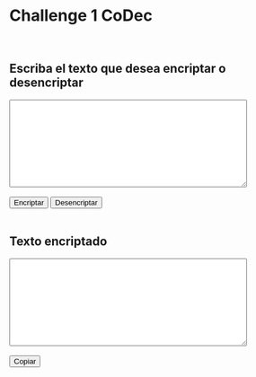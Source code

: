 <meta charset="utf-8">

<h1>Challenge 1 CoDec</h1>
<br>
<h2>Escriba el texto que desea encriptar o desencriptar</h2>
<textarea id="enc" rows="10" cols="50"></textarea>
<br><br>
<button id="crypt">Encriptar</button> 
<button id="decrypt">Desencriptar</button> 
<br><br>
<h2>Texto encriptado</h2>
<textarea id="output" rows="10" cols="50"></textarea>
<br><br>
<button id ="copy">Copiar</button>

<script>
	var getText = document.getElementById("enc");
	var cryptButton= document.getElementById("crypt");
	var decryptButton = document.getElementById("decrypt");
	var toCopy = document.getElementById("output");
	var copyButton = document.getElementById("copy")
	var word;
	var char=[];
	var out;
	function encrypt(){
		word = getText.value;
		char = Array.from(word); 		//array.from => para separar las letras de la palabra en un arreglo de una por una
		for (i=0;i<=char.length;i++){	//char.lenght => para tomar el tamaño del arreglo como limite
			if(char[i]=="a"){
				char[i]="ai";
			}else if(char[i]=="e"){
				char[i]="enter";
			}else if(char[i]=="i"){
				char[i]="imes";
			}else if(char[i]=="o"){
				char[i]="ober";
			}else if(char[i]=="u"){
				char[i]="ufat";
			}
		}
		out = char.join("");	// char.join => para unir las letras del arreglo en una palabra
		document.getElementById('output').innerHTML = out 	//para poder mostar
	}

	function decrypt(){
		word = getText.value;
		char= Array.from(word);
		var out1=[];
		for (i=0;i<=char.length;i++){
			if (char[i]=="a" && char[i+1]=="i"){
				char[i]="a";
				char.splice(i+1,1)
			}else if (char[i]=="e" && char[i+1]=="n" && char[i+2]=="t" && char[i+3]=="e" && char[i+4]=="r"){
				char[i]="e";
				char.splice(i+1,4)
			}else if(char[i]=="i" && char[i+1]=="m" && char[i+2]=="e" && char[i+3]=="s"){
				char[i]="i";
				char.splice(i+1,3);
			}else if(char[i]=="o" && char[i+1]=="b" && char[i+2]=="e" && char[i+3]=="r"){
				char[i]="o";
				char.splice(i+1,3);
			}else if(char[i]=="u" && char[i+1]=="f" && char[i+2]=="a" && char[i+3]=="t"){
				char[i]="u";
				char.splice(i+1,3);
			}
		}
		out = char.join("");
		document.getElementById("output").innerHTML = out
	}

	function getCopy(){
		textEnc = toCopy.value;
		navigator.clipboard.writeText(textEnc);		//para asignar la accion de copiar con el botón
		getText.value = "";
		document.getElementById("enc").innerHTML = getText
	}
	cryptButton.onclick=encrypt;
	decryptButton.onclick=decrypt
	copyButton.onclick=getCopy;

	

		
</script>
